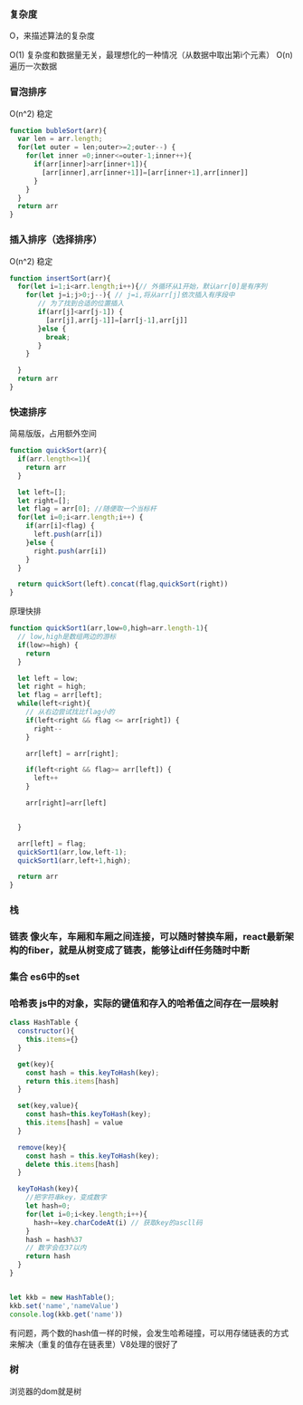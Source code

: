 ### 复杂度
O，来描述算法的复杂度

O(1)   复杂度和数据量无关，最理想化的一种情况（从数据中取出第i个元素）
O(n)    遍历一次数据

### 冒泡排序

O(n^2)   稳定

```js
function bubleSort(arr){
  var len = arr.length;
  for(let outer = len;outer>=2;outer--) {
    for(let inner =0;inner<=outer-1;inner++){
      if(arr[inner]>arr[inner+1]){
        [arr[inner],arr[inner+1]]=[arr[inner+1],arr[inner]]
      }
    }
  }
  return arr
}
```

### 插入排序（选择排序）

O(n^2) 稳定

```js
function insertSort(arr){
  for(let i=1;i<arr.length;i++){// 外循环从1开始，默认arr[0]是有序列
    for(let j=i;j>0;j--){ // j=i,将从arr[j]依次插入有序段中
       // 为了找到合适的位置插入
       if(arr[j]<arr[j-1]) {
         [arr[j],arr[j-1]]=[arr[j-1],arr[j]]
       }else {
         break;
       }
    }

  }
  return arr
}
```


### 快速排序
 简易版版，占用额外空间

```js
function quickSort(arr){
  if(arr.length<=1){
    return arr
  }

  let left=[];
  let right=[];
  let flag = arr[0]; //随便取一个当标杆
  for(let i=0;i<arr.length;i++) {
    if(arr[i]<flag) {
      left.push(arr[i])
    }else {
      right.push(arr[i])
    }
  }

  return quickSort(left).concat(flag,quickSort(right))
}
```


原理快排
```js
function quickSort1(arr,low=0,high=arr.length-1){
  // low,high是数组两边的游标
  if(low>=high) {
    return 
  }

  let left = low;
  let right = high;
  let flag = arr[left];
  while(left<right){
    // 从右边尝试找比flag小的
    if(left<right && flag <= arr[right]) {
      right--
    }

    arr[left] = arr[right];

    if(left<right && flag>= arr[left]) {
      left++
    }

    arr[right]=arr[left]


  }

  arr[left] = flag;
  quickSort1(arr,low,left-1);
  quickSort1(arr,left+1,high);

  return arr
}
```



### 栈
### 链表 像火车，车厢和车厢之间连接，可以随时替换车厢，react最新架构的fiber，就是从树变成了链表，能够让diff任务随时中断
### 集合  es6中的set
### 哈希表 js中的对象，实际的键值和存入的哈希值之间存在一层映射
```js
class HashTable {
  constructor(){
    this.items={}
  }

  get(key){
    const hash = this.keyToHash(key);
    return this.items[hash]
  }

  set(key,value){
    const hash=this.keyToHash(key);
    this.items[hash] = value
  }

  remove(key){
    const hash = this.keyToHash(key);
    delete this.items[hash]
  }

  keyToHash(key){
    //把字符串key，变成数字
    let hash=0;
    for(let i=0;i<key.length;i++){
      hash+=key.charCodeAt(i) // 获取key的ascll码
    }
    hash = hash%37 
    // 数字会在37以内
    return hash
  }
}


let kkb = new HashTable();
kkb.set('name','nameValue')
console.log(kkb.get('name'))
```

有问题，两个数的hash值一样的时候，会发生哈希碰撞，可以用存储链表的方式来解决（重复的值存在链表里）V8处理的很好了



### 树
浏览器的dom就是树


